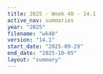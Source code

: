 ```yaml
---
title: 2025 - Week 40 - 14.1
active_nav: summaries
year: "2025"
filename: "wk40"
version: "14.1"
start_date: "2025-09-29"
end_date: "2025-10-05"
layout: "summary"
---
```

